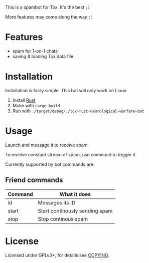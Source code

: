 This is a spambot for Tox. It's the best `;)`

More features may come along the way `:)`

# Features

* spam for 1-on-1 chats
* saving & loading Tox data file


# Installation
Installation is fairly simple. This bot will only work on Linux. 

1. Install [Rust](http://www.rust-lang.org/)
2. Make with `cargo build`
3. Run with `./target/debug/./tox-rust-neurological-warfare-bot`

# Usage

Launch and message it to receive spam.

To receive constant stream of spam, use command to trigger it.


Currently supported by bot commands are:

## Friend commands

| Command | What it does |
|---------|--------------|
| id | Messages its ID |
| start | Start continously sending spam |
| stop | Stop continous spam |



# License

Licensed under GPLv3+, for details see [COPYING](/COPYING).